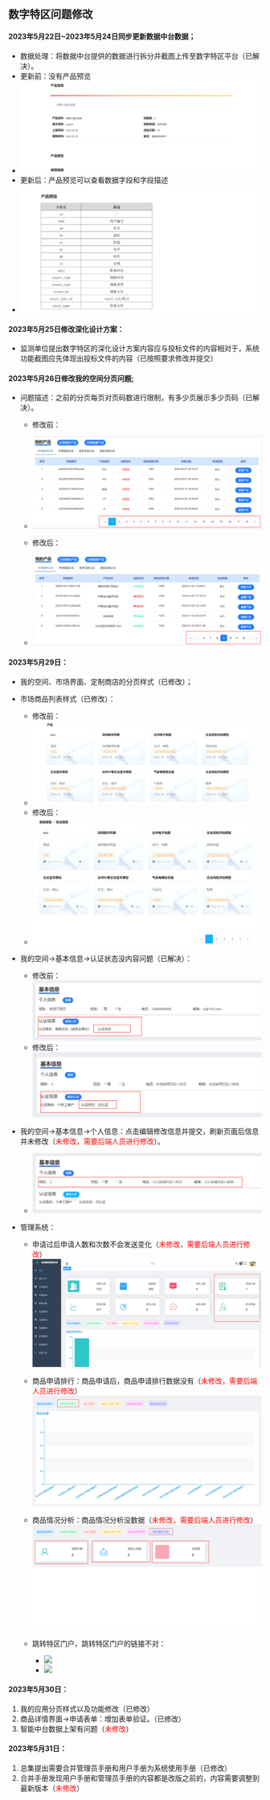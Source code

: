 ## 数字特区问题修改

####  2023年5月22日~2023年5月24日同步更新数据中台数据；

   - 数据处理：将数据中台提供的数据进行拆分并截图上传至数字特区平台（已解决）。
   - 更新前：没有产品预览
   - ![](./img/数据中台更新前.png)
   - 更新后：产品预览可以查看数据字段和字段描述
   - ![](./img/数据中台更新后.png)

####  2023年5月25日修改深化设计方案：

   - 监测单位提出数字特区的深化设计方案内容应与投标文件的内容相对于，系统功能截图应先体现出投标文件的内容（已按照要求修改并提交）

####  2023年5月26日修改我的空间分页问题;

   - 问题描述：之前的分页每页对页码数进行限制，有多少页展示多少页码（已解决）。
     - 修改前：
     - ![](./img/分页前.png)

     - 修改后：
     - ![](./img/分页修改后.png)


####  2023年5月29日：
   - 我的空间、市场界面、定制商店的分页样式（已修改）；
   - 市场商品列表样式（已修改）：
     - 修改前：
     - ![](./img/商品列表修改前.png)
     - 修改后：
     - ![](./img/商品列表修改后.png)
   - 我的空间->基本信息->认证状态没内容问题（已解决）：
     - 修改前：![](./img/认证状态前.png)
     - 修改后：![](./img/认证状态后.png)
   - 我的空间->基本信息->个人信息：点击编辑修改信息并提交，刷新页面后信息并未修改（<span style="color:red;">未修改，需要后端人员进行修改</span>）。
     - ![](./img/个人信息.png)

- 管理系统：

  - 申请过后申请人数和次数不会发送变化（<span style="color:red;">未修改，需要后端人员进行修改</span>）![](./img/申请次数.png)

  - 商品申请排行：商品申请后，商品申请排行数据没有（<span style="color:red;">未修改，需要后端人员进行修改</span>）![](./img/商品申请排行.png)

  - 商品情况分析：商品情况分析没数据（<span style="color:red;">未修改，需要后端人员进行修改</span>）![](./img/商品情况分析.png)
  - 跳转特区门户，跳转特区门户的链接不对：
    - ![](C:\Users\wcz\Desktop\数字特区问题\img\特区门户跳转.png)
    - ![](C:\Users\wcz\Desktop\数字特区问题\img\特区门户跳转后.png)

#### 2023年5月30日：

1. 我的应用分页样式以及功能修改（已修改）
2. 商品详情界面->申请表单：增加表单验证。（已修改）
3. 智能中台数据上架有问题（<span style="color:red;">未修改</span>）



#### 2023年5月31日：

1. 总集提出需要合并管理员手册和用户手册为系统使用手册（已修改）
2. 合并手册发现用户手册和管理员手册的内容都是改版之前的，内容需要调整到最新版本（<span style="color:red;">未修改</span>）
